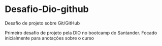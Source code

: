 # Desafio-Dio-github
Desafio de projeto sobre Git/GitHub

Primeiro desafio de projeto pela DIO no bootcamp do Santander.
Focado inicialmente para anotações sobre o curso

